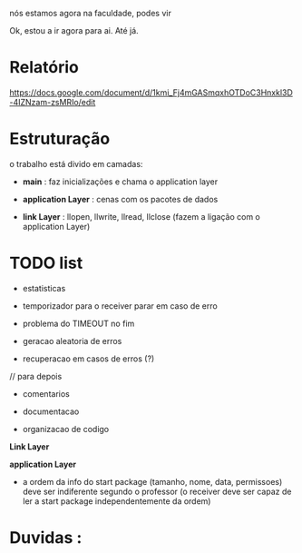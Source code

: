 nós estamos agora na faculdade, podes vir

Ok, estou a ir agora para ai. Até já.

# Relatório #

https://docs.google.com/document/d/1kmi_Fj4mGASmqxhOTDoC3Hnxkl3D-4IZNzam-zsMRIo/edit

# Estruturação #

o trabalho está divido em camadas:

* **main** : faz inicializações e chama o application layer

* **application Layer** : cenas com os pacotes de dados

* **link Layer** : llopen, llwrite, llread, llclose (fazem a ligação com o application Layer)

# TODO list #

* estatisticas

* temporizador para o receiver parar em caso de erro

* problema do TIMEOUT no fim

* geracao aleatoria de erros

* recuperacao em casos de erros (?)

// para depois

* comentarios

* documentacao

* organizacao de codigo

**Link Layer** 


**application Layer**

* a ordem da info do start package (tamanho, nome, data, permissoes) deve ser indiferente segundo o professor (o receiver deve ser capaz de ler a start package independentemente da ordem)


# Duvidas : #